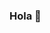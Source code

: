 ### Hola 👋

<!--
**Soy Yenny**  ✨ desarrolladora web, diseñadora gráfico y artista plástica.  ✨ apasiona por tecnología y es por eso que estudiando mi carrera aprendí sobre desarrollo web, vi la oportunidad de crear nuevas metas, y avanzar profesionalmente, así que no dudé en aprovechar la oportunidad para aprender más. 
He trabajado durante más de 5 años liderando proyectos de diseño audiovisual en industrias como retail y B.P.O. esto ahora me permite crear conceptos que reflejan las ideas de los clientes.

Aquí hay algunas ideas para comenzar:

- 🔭 Actualmente estoy trabajando en Laboratoria
- 🌱 Actualmente estoy aprendiendo Dev Girl/Front End/JavaScript/HTML/CSS
- 👯 Busco colaborar en UI/UX/Front End/JavaScript/HTML/CSS/ 
- 💬 Pregúntame sobre UI/UX/Diseño Gráfico
- 📫 Cómo contactarme: https://www.linkedin.com/in/yennysilvar/ o en https://www.behance.net/yenny_silva
- ⚡ Dato curioso: Soy buena ilustrando, soy mamá Canina, me encanta comer.
-->
